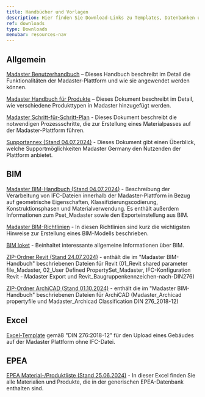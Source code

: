 ```yaml
---
title: Handbücher und Vorlagen
description: Hier finden Sie Download-Links zu Templates, Datenbanken und ausführlichen Anleitungen
ref: downloads
type: Downloads
menubar: resources-nav
---
```


## Allgemein
<a href="/files/de/Madaster - Benutzerhandbuch.pdf" target="_blank">Madaster Benutzerhandbuch</a> – Dieses Handbuch beschreibt im Detail die Funktionalitäten der Madaster-Plattform und wie sie angewendet werden können.

<a href="/files/de/Madaster - Produkte hinzufügen.pdf" target="_blank">Madaster Handbuch für Produkte</a> – Dieses Dokument beschreibt im Detail, wie verschiedene Produkttypen in Madaster hinzugefügt werden.

<a href="/files/de/Madaster - Ablaufplan Material Passport.pdf" target="_blank">Madaster Schritt-für-Schritt-Plan</a> - Dieses Dokument beschreibt die notwendigen Prozessschritte, die zur Erstellung eines Materialpasses auf der Madaster-Plattform führen.

<a href="/files/de/madaster GER_Supportannex_Juli 2024.pdf" target="_blank">Supportannex (Stand 04.07.2024)</a> - Dieses Dokument gibt einen Überblick, welche Supportmöglichkeiten Madaster Germany den Nutzenden der Plattform anbietet.

## BIM

<a href="/files/de/madaster GER_BIM Anleitung.pdf" target="_blank">Madaster BIM-Handbuch (Stand 04.07.2024)</a> - Beschreibung der Verarbeitung von IFC-Dateien innerhalb der Madaster-Plattform in Bezug auf geometrische Eigenschaften, Klassifizierungscodierung, Konstruktionsphasen und Materialverwendung. Es enthält außerdem Informationen zum Pset_Madaster sowie den Exporteinstellung aus BIM.

<a href="/files/de/IFC-Richtlinien für BIM Modelle.pdf" target="_blank">Madaster BIM-Richtlinien</a> - In diesen Richtlinien sind kurz die wichtigsten Hinweise zur Erstellung eines BIM-Modells beschrieben.

<a href="/files/de/BIM basis ILS_infographicA4_German.pdf" target="_blank">BIM loket</a> - Beinhaltet interessante allgemeine Informationen über BIM.

<a href="/files/de/2024-07-24 madaster GER_Revit.zip" target="_blank">ZIP-Ordner Revit (Stand 24.07.2024)</a> - enthält die im "Madaster BIM-Handbuch" beschriebenen Dateien für Revit (01_Revit shared parameter file_Madaster, 02_User Defined PropertySet_Madaster, IFC-Konfiguration Revit - Madaster Export und Revit_Baugruppenkennzeichen-nach-DIN276)

<a href="/files/de/2024-10-01 madaster GER_ArchiCAD.zip" target="_blank">ZIP-Ordner ArchiCAD (Stand 01.10.2024)</a> - enthält die im "Madaster BIM-Handbuch" beschriebenen Dateien für ArchiCAD (Madaster_Archicad propertyfile und Madaster_Archicad Classification DIN 276_2018-12)

## Excel

<a href="https://backend.madaster.com/api/buildingfile/downloadexceltemplate/cd373c62-3c53-4bd0-bedb-0e77bd36d60a/de" target="_blank">Excel-Template</a> gemäß "DIN 276:2018-12" für den Upload eines Gebäudes auf der Madaster Plattform ohne IFC-Datei.

## EPEA

<a href="/files/de/Epea_Generic.xlsx" target="_blank">EPEA Material-/Produktliste (Stand 25.06.2024)</a> - In dieser Excel finden Sie alle Materialien und Produkte, die in der generischen EPEA-Datenbank enthalten sind.
